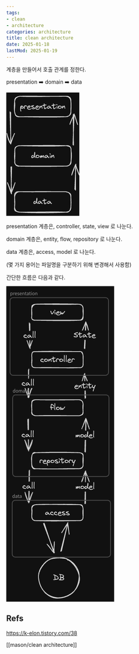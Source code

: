 ```yaml
---
tags:
- clean
- architecture
categories: architecture
title: clean architecture
date: 2025-01-18
lastMod: 2025-01-19
---
```





계층을 만들어서 호출 관계를 정한다.

presentation ➡️ domain ➡️ data

![](/assets/zyvgxcr.png)





presentation 계층은, controller, state, view 로 나눈다.

domain 계층은, entity, flow, repository 로 나눈다.

data 계층은, access, model 로 나눈다.

(몇 가지 용어는 파일명을 구분하기 위해 변경해서 사용함)



간단한 흐름은 다음과 같다.

![](/assets/kvojpop.png)











## Refs

https://k-elon.tistory.com/38











[[mason/clean architecture]]








